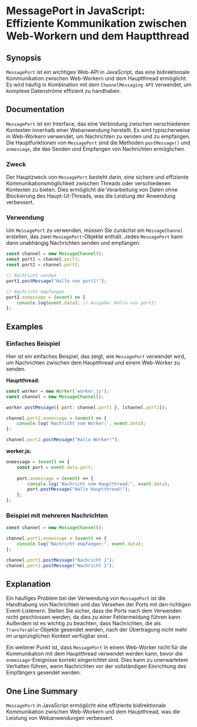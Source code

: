 <!--
Meta Description: # MessagePort in JavaScript: Effiziente Kommunikation zwischen Web-Workern und dem Hauptthread ## Synopsis `MessagePort` ist ein wichtiges Web-API in ...
Meta Keywords: messageport, channel, die, event, und
-->

# MessagePort in JavaScript: Effiziente Kommunikation zwischen Web-Workern und dem Hauptthread

## Synopsis
`MessagePort` ist ein wichtiges Web-API in JavaScript, das eine bidirektionale Kommunikation zwischen Web-Workern und dem Hauptthread ermöglicht. Es wird häufig in Kombination mit dem `ChannelMessaging API` verwendet, um komplexe Datenströme effizient zu handhaben.

## Documentation
`MessagePort` ist ein Interface, das eine Verbindung zwischen verschiedenen Kontexten innerhalb einer Webanwendung herstellt. Es wird typischerweise in Web-Workern verwendet, um Nachrichten zu senden und zu empfangen. Die Hauptfunktionen von `MessagePort` sind die Methoden `postMessage()` und `onmessage`, die das Senden und Empfangen von Nachrichten ermöglichen.

### Zweck
Der Hauptzweck von `MessagePort` besteht darin, eine sichere und effiziente Kommunikationsmöglichkeit zwischen Threads oder verschiedenen Kontexten zu bieten. Dies ermöglicht die Verarbeitung von Daten ohne Blockierung des Haupt-UI-Threads, was die Leistung der Anwendung verbessert.

### Verwendung
Um `MessagePort` zu verwenden, müssen Sie zunächst ein `MessageChannel` erstellen, das zwei `MessagePort`-Objekte enthält. Jedes `MessagePort` kann dann unabhängig Nachrichten senden und empfangen.

```javascript
const channel = new MessageChannel();
const port1 = channel.port1;
const port2 = channel.port2;

// Nachricht senden
port1.postMessage("Hallo von port1!");

// Nachricht empfangen
port2.onmessage = (event) => {
    console.log(event.data); // Ausgabe: Hallo von port1!
};
```

## Examples
### Einfaches Beispiel
Hier ist ein einfaches Beispiel, das zeigt, wie `MessagePort` verwendet wird, um Nachrichten zwischen dem Hauptthread und einem Web-Worker zu senden.

**Hauptthread:**
```javascript
const worker = new Worker('worker.js');
const channel = new MessageChannel();

worker.postMessage({ port: channel.port1 }, [channel.port1]);

channel.port2.onmessage = (event) => {
    console.log('Nachricht vom Worker:', event.data);
};

channel.port2.postMessage("Hallo Worker!");
```

**worker.js:**
```javascript
onmessage = (event) => {
    const port = event.data.port;
    
    port.onmessage = (event) => {
        console.log('Nachricht vom Hauptthread:', event.data);
        port.postMessage("Hallo Hauptthread!");
    };
};
```

### Beispiel mit mehreren Nachrichten
```javascript
const channel = new MessageChannel();

channel.port1.onmessage = (event) => {
    console.log("Nachricht empfangen:", event.data);
};

channel.port1.postMessage("Nachricht 1");
channel.port1.postMessage("Nachricht 2");
```

## Explanation
Ein häufiges Problem bei der Verwendung von `MessagePort` ist die Handhabung von Nachrichten und das Versehen der Ports mit den richtigen Event-Listenern. Stellen Sie sicher, dass die Ports nach dem Verwenden nicht geschlossen werden, da dies zu einer Fehlermeldung führen kann. Außerdem ist es wichtig zu beachten, dass Nachrichten, die als `Transferable`-Objekte gesendet werden, nach der Übertragung nicht mehr im ursprünglichen Kontext verfügbar sind.

Ein weiterer Punkt ist, dass `MessagePort` in einem Web-Worker nicht für die Kommunikation mit dem Hauptthread verwendet werden kann, bevor die `onmessage`-Ereignisse korrekt eingerichtet sind. Dies kann zu unerwartetem Verhalten führen, wenn Nachrichten vor der vollständigen Einrichtung des Empfängers gesendet werden.

## One Line Summary
`MessagePort` in JavaScript ermöglicht eine effiziente bidirektionale Kommunikation zwischen Web-Workern und dem Hauptthread, was die Leistung von Webanwendungen verbessert.